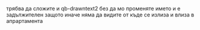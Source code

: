 трябва да сложите и qb-drawntext2 без да мо променяте името и е задължителен защото иначе няма да видите от къде се излиза и влиза в апрартамента
